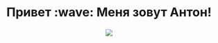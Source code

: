 <br clear="both">

###

<h1 align="center">Привет :wave: Меня зовут Антон!</h1>

###

<div align="center">
  <img src="https://visitor-badge.laobi.icu/badge?page_id=bogushevichanton.bogushevichanton&format=true"/>
</div>